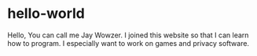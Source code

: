# hello-world
Hello,
You can call me Jay Wowzer.
I joined this website so that I can learn how to program.
I especially want to work on games and privacy software.
